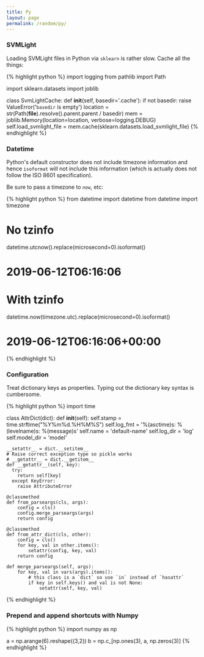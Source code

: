 ```yaml
---
title: Py
layout: page
permalink: /random/py/
---
```


### SVMLight

Loading SVMLight files in Python via `sklearn` is rather slow. Cache all the things:

{% highlight python %}
import logging
from pathlib import Path

import sklearn.datasets
import joblib

class SvmLightCache:
    def __init__(self, basedir='.cache'):
        if not basedir:
            raise ValueError('`basedir` is empty')
        location = str(Path(__file__).resolve().parent.parent / basedir)
        mem = joblib.Memory(location=location, verbose=logging.DEBUG)
        self.load_svmlight_file = mem.cache(sklearn.datasets.load_svmlight_file)
{% endhighlight %}


### Datetime

Python's default constructor does not include timezone information and hence
`isoformat` will not include this information (which is actually does not
follow the ISO 8601 specification).

Be sure to pass a timezone to `now`, etc:

{% highlight python %}
from datetime import datetime
from datetime import timezone

# No tzinfo
datetime.utcnow().replace(microsecond=0).isoformat()
# 2019-06-12T06:16:06

# With tzinfo
datetime.now(timezone.utc).replace(microsecond=0).isoformat()
# 2019-06-12T06:16:06+00:00
{% endhighlight %}


### Configuration

Treat dictionary keys as properties. Typing out the dictionary key syntax is
cumbersome.

{% highlight python %}
import time


class AttrDict(dict):
    def __init__(self):
        self.stamp = time.strftime("%Y%m%d.%H%M%S")
        self.log_fmt = '%(asctime)s: %(levelname)s: %(message)s'
        self.name = 'default-name'
        self.log_dir = 'log'
        self.model_dir = 'model'

    __setattr__ = dict.__setitem__
    # Raise correct exception type so pickle works
    # __getattr__ = dict.__getitem__
    def __getattr__(self, key):
      try:
        return self[key]
      except KeyError:
        raise AttributeError

    @classmethod
    def from_parseargs(cls, args):
        config = cls()
        config.merge_parseargs(args)
        return config

    @classmethod
    def from_attr_dict(cls, other):
        config = cls()
        for key, val in other.items():
            setattr(config, key, val)
        return config

    def merge_parseargs(self, args):
        for key, val in vars(args).items():
            # this class is a `dict` so use `in` instead of `hasattr`
            if key in self.keys() and val is not None:
                setattr(self, key, val)
{% endhighlight %}


### Prepend and append shortcuts with Numpy

{% highlight python %}
import numpy as np

a = np.arange(6).reshape((3,2))
b = np.c_[np.ones(3), a, np.zeros(3)]
{% endhighlight %}
